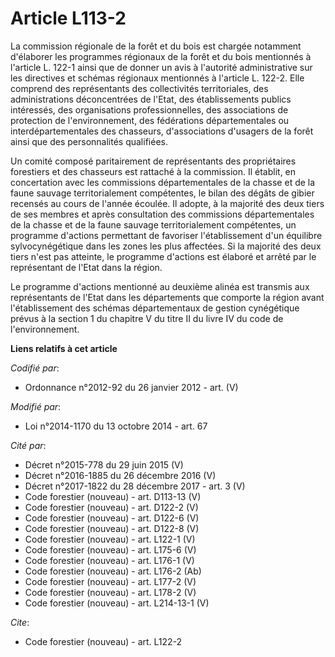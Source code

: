 # Article L113-2

La commission régionale de la forêt et du bois est chargée notamment d'élaborer les programmes régionaux de la forêt et du
bois mentionnés à l'article L. 122-1 ainsi que de donner un avis à l'autorité administrative sur les directives et schémas
régionaux mentionnés à l'article L. 122-2. Elle comprend des représentants des collectivités territoriales, des
administrations déconcentrées de l'Etat, des établissements publics intéressés, des organisations professionnelles, des
associations de protection de l'environnement, des fédérations départementales ou interdépartementales des chasseurs,
d'associations d'usagers de la forêt ainsi que des personnalités qualifiées. 

Un comité composé paritairement de représentants des propriétaires forestiers et des chasseurs est rattaché à la commission.
Il établit, en concertation avec les commissions départementales de la chasse et de la faune sauvage territorialement
compétentes, le bilan des dégâts de gibier recensés au cours de l'année écoulée. Il adopte, à la majorité des deux tiers de
ses membres et après consultation des commissions départementales de la chasse et de la faune sauvage territorialement
compétentes, un programme d'actions permettant de favoriser l'établissement d'un équilibre sylvocynégétique dans les zones
les plus affectées. Si la majorité des deux tiers n'est pas atteinte, le programme d'actions est élaboré et arrêté par le
représentant de l'Etat dans la région. 

Le programme d'actions mentionné au deuxième alinéa est transmis aux représentants de l'Etat dans les départements que
comporte la région avant l'établissement des schémas départementaux de gestion cynégétique prévus à la section 1 du chapitre
V du titre II du livre IV du code de l'environnement.

**Liens relatifs à cet article**

_Codifié par_:

  - Ordonnance n°2012-92 du 26 janvier 2012 - art. (V)

_Modifié par_:

  - Loi n°2014-1170 du 13 octobre 2014 - art. 67

_Cité par_:

  - Décret n°2015-778 du 29 juin 2015 (V)
  - Décret n°2016-1885 du 26 décembre 2016 (V)
  - Décret n°2017-1822 du 28 décembre 2017 - art. 3 (V)
  - Code forestier (nouveau) - art. D113-13 (V)
  - Code forestier (nouveau) - art. D122-2 (V)
  - Code forestier (nouveau) - art. D122-6 (V)
  - Code forestier (nouveau) - art. D122-8 (V)
  - Code forestier (nouveau) - art. L122-1 (V)
  - Code forestier (nouveau) - art. L175-6 (V)
  - Code forestier (nouveau) - art. L176-1 (V)
  - Code forestier (nouveau) - art. L176-2 (Ab)
  - Code forestier (nouveau) - art. L177-2 (V)
  - Code forestier (nouveau) - art. L178-2 (V)
  - Code forestier (nouveau) - art. L214-13-1 (V)

_Cite_:

  - Code forestier (nouveau) - art. L122-2

